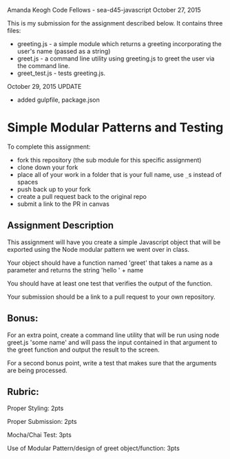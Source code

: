 Amanda Keogh
Code Fellows - sea-d45-javascript
October 27, 2015

This is my submission for the assignment described below. It contains three
files:

  * greeting.js - a simple module which returns a greeting incorporating the
    user's name (passed as a string)
  * greet.js - a command line utility using greeting.js to greet the user via
    the command line.
  * greet_test.js - tests greeting.js.

October 29, 2015 UPDATE
  * added gulpfile, package.json


Simple Modular Patterns and Testing
======================================
To complete this assignment:
  * fork this repository (the sub module for this specific assignment)
  * clone down your fork
  * place all of your work in a folder that is your full name, use `_`s instead of spaces
  * push back up to your fork
  * create a pull request back to the original repo
  * submit a link to the PR in canvas

Assignment Description
----------------------------------
This assignment will have you create a simple Javascript object that will be exported using the Node modular pattern we went over in class.

Your object should have a function named 'greet' that takes a name as a parameter and returns the string 'hello ' + name

You should have at least one test that verifies the output of the function.

Your submission should be a link to a pull request to your own repository.

Bonus:
-------------
For an extra point, create a command line utility that will be run using node greet.js 'some name' and will pass the input contained in that argument to the greet function and output the result to the screen.

For a second bonus point, write a test that makes sure that the arguments are being processed.


Rubric:
----------------------
Proper Styling: 2pts

Proper Submission: 2pts

Mocha/Chai Test: 3pts

Use of Modular Pattern/design of greet object/function: 3pts

